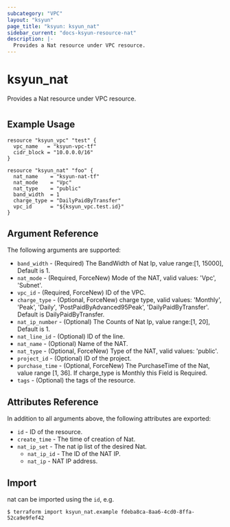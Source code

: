 ```yaml
---
subcategory: "VPC"
layout: "ksyun"
page_title: "ksyun: ksyun_nat"
sidebar_current: "docs-ksyun-resource-nat"
description: |-
  Provides a Nat resource under VPC resource.
---
```


# ksyun_nat

Provides a Nat resource under VPC resource.

#

## Example Usage

```hcl
resource "ksyun_vpc" "test" {
  vpc_name   = "ksyun-vpc-tf"
  cidr_block = "10.0.0.0/16"
}

resource "ksyun_nat" "foo" {
  nat_name    = "ksyun-nat-tf"
  nat_mode    = "Vpc"
  nat_type    = "public"
  band_width  = 1
  charge_type = "DailyPaidByTransfer"
  vpc_id      = "${ksyun_vpc.test.id}"
}
```

## Argument Reference

The following arguments are supported:

* `band_width` - (Required) The BandWidth of Nat Ip, value range:[1, 15000], Default is 1.
* `nat_mode` - (Required, ForceNew) Mode of the NAT, valid values: 'Vpc', 'Subnet'.
* `vpc_id` - (Required, ForceNew) ID of the VPC.
* `charge_type` - (Optional, ForceNew) charge type, valid values: 'Monthly', 'Peak', 'Daily', 'PostPaidByAdvanced95Peak', 'DailyPaidByTransfer'. Default is DailyPaidByTransfer.
* `nat_ip_number` - (Optional) The Counts of Nat Ip, value range:[1, 20], Default is 1.
* `nat_line_id` - (Optional) ID of the line.
* `nat_name` - (Optional) Name of the NAT.
* `nat_type` - (Optional, ForceNew) Type of the NAT, valid values: 'public'.
* `project_id` - (Optional) ID of the project.
* `purchase_time` - (Optional, ForceNew) The PurchaseTime of the Nat, value range [1, 36]. If charge_type is Monthly this Field is Required.
* `tags` - (Optional) the tags of the resource.

## Attributes Reference

In addition to all arguments above, the following attributes are exported:

* `id` - ID of the resource.
* `create_time` - The time of creation of Nat.
* `nat_ip_set` - The nat ip list of the desired Nat.
  * `nat_ip_id` - The ID of the NAT IP.
  * `nat_ip` - NAT IP address.


## Import

nat can be imported using the `id`, e.g.

```
$ terraform import ksyun_nat.example fdeba8ca-8aa6-4cd0-8ffa-52ca9e9fef42
```

